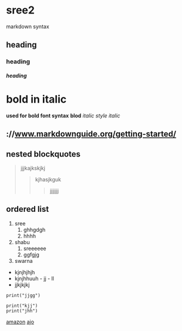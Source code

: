 # sree2
markdown syntax
## heading 
### heading 
##### heading
# bold in italic
**used for bold font syntax**
__blod__
*italic style*
_italic_
## ://www.markdownguide.org/getting-started/
## nested blockquotes
> jjjkajkskjkj
>> kjhasjkguk
>>>jjjjjjj
## ordered list
1. sree
    1. ghhgdgh
    2. hhhh
2. shabu
    1. sreeeeee
    2. ggfgjg
3. swarna
- kjnjhjhjh
- kjnjhhuuh
        - jj
        - ll
- jjkjkjkj
```
print("jjgg")
```
```
print("kjj")
print("jhh")
```
[amazon](https://www.amazon.in/)
[ajo](://www.ajio.chttpsom)
